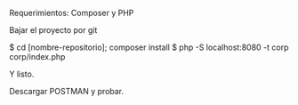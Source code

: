 Requerimientos:
Composer y PHP

Bajar el proyecto por git

$ cd [nombre-repositorio]; composer install
$ php -S localhost:8080 -t corp corp/index.php

Y listo.

Descargar POSTMAN y probar.
